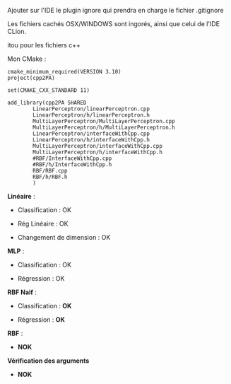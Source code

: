 Ajouter sur l'IDE le plugin ignore qui prendra en charge le fichier .gitignore

Les fichiers cachés OSX/WINDOWS sont ingorés, ainsi que celui de l'IDE CLion.

itou pour les fichiers c++

Mon CMake :

```
cmake_minimum_required(VERSION 3.10)
project(cpp2PA)

set(CMAKE_CXX_STANDARD 11)

add_library(cpp2PA SHARED
        LinearPerceptron/linearPerceptron.cpp
        LinearPerceptron/h/linearPerceptron.h
        MultiLayerPerceptron/MultiLayerPerceptron.cpp
        MultiLayerPerceptron/h/MultiLayerPerceptron.h
        LinearPerceptron/interfaceWithCpp.cpp
        LinearPerceptron/h/interfaceWithCpp.h
        MultiLayerPerceptron/interfaceWithCpp.cpp
        MultiLayerPerceptron/h/interfaceWithCpp.h
        #RBF/InterfaceWithCpp.cpp
        #RBF/h/InterfaceWithCpp.h
        RBF/RBF.cpp
        RBF/h/RBF.h
        )
```

**Linéaire** :

* Classification : OK

* Rég Linéaire : OK

* Changement de dimension : OK


**MLP** :

* Classification : OK

* Régression : OK

**RBF Naif** :

* Classification : **OK**

* Régression : **OK**

**RBF** : 

* **NOK**

**Vérification des arguments**

* **NOK**







